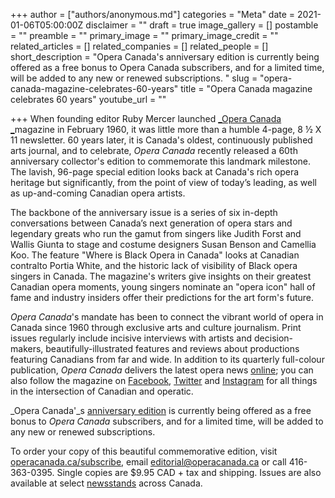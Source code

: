 +++
author = ["authors/anonymous.md"]
categories = "Meta"
date = 2021-01-06T05:00:00Z
disclaimer = ""
draft = true
image_gallery = []
postamble = ""
preamble = ""
primary_image = ""
primary_image_credit = ""
related_articles = []
related_companies = []
related_people = []
short_description = "Opera Canada's anniversary edition is currently being offered as a free bonus to Opera Canada subscribers, and for a limited time, will be added to any new or renewed subscriptions. "
slug = "opera-canada-magazine-celebrates-60-years"
title = "Opera Canada magazine celebrates 60 years"
youtube_url = ""

+++
When founding editor Ruby Mercer launched [_Opera Canada _](https://operacanada.ca/)magazine in February 1960, it was little more than a humble 4-page, 8 ½ X 11 newsletter. 60 years later, it is Canada's oldest, continuously published arts journal, and to celebrate, _Opera Canada_ recently released a 60th anniversary collector's edition to commemorate this landmark milestone. The lavish, 96-page special edition looks back at Canada's rich opera heritage but significantly, from the point of view of today’s leading, as well as up-and-coming Canadian opera artists.

The backbone of the anniversary issue is a series of six in-depth conversations between Canada’s next generation of opera stars and legendary greats who run the gamut from singers like Judith Forst and Wallis Giunta to stage and costume designers Susan Benson and Camellia Koo. The feature "Where is Black Opera in Canada" looks at Canadian contralto Portia White, and the historic lack of visibility of Black opera singers in Canada. The magazine's writers give insights on their greatest Canadian opera moments, young singers nominate an "opera icon" hall of fame and industry insiders offer their predictions for the art form's future.

_Opera Canada_'s mandate has been to connect the vibrant world of opera in Canada since 1960 through exclusive arts and culture journalism. Print issues regularly include incisive interviews with artists and decision-makers, beautifully-illustrated features and reviews about productions featuring Canadians from far and wide. In addition to its quarterly full-colour publication, _Opera Canada_ delivers the latest opera news [online](https://operacanada.ca/); you can also follow the magazine on [Facebook](https://www.facebook.com/OperaCanadaMagazine/), [Twitter](https://twitter.com/OperaCanada?ref_src=twsrc%5Egoogle%7Ctwcamp%5Eserp%7Ctwgr%5Eauthor) and [Instagram](https://www.instagram.com/operacanada/) for all things in the intersection of Canadian and operatic.

_Opera Canada'_s [anniversary edition](https://operacanada.ca/happy-60th-anniversary-opera-canada/) is currently being offered as a free bonus to _Opera Canada_ subscribers, and for a limited time, will be added to any new or renewed subscriptions. 

To order your copy of this beautiful commemorative edition, visit [operacanada.ca/subscribe](https://secure.operacanada.ca/subscribe), email [editorial@operacanada.ca](mailto:editorial@operacanada.ca) or call 416-363-0395. Single copies are $9.95 CAD + tax and shipping. Issues are also available at select [newsstands](https://operacanada.ca/where-to-buy-opera-canada-magazine/) across Canada.